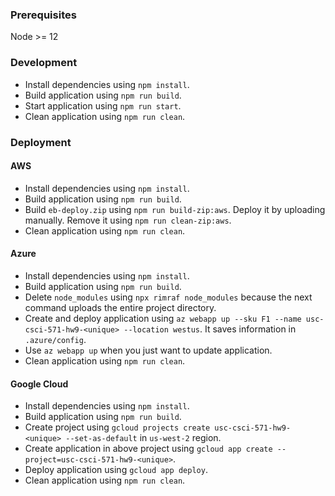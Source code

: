 ### Prerequisites

Node >= 12

### Development

- Install dependencies using `npm install`.
- Build application using `npm run build`.
- Start application using `npm run start`.
- Clean application using `npm run clean`.

### Deployment

#### AWS

- Install dependencies using `npm install`.
- Build application using `npm run build`.
- Build `eb-deploy.zip` using `npm run build-zip:aws`. Deploy it by uploading manually. Remove it using `npm run clean-zip:aws`.
- Clean application using `npm run clean`.

#### Azure

- Install dependencies using `npm install`.
- Build application using `npm run build`.
- Delete `node_modules` using `npx rimraf node_modules` because the next command uploads the entire project directory.
- Create and deploy application using `az webapp up --sku F1 --name usc-csci-571-hw9-<unique> --location westus`. It saves information in `.azure/config`.
- Use `az webapp up` when you just want to update application.
- Clean application using `npm run clean`.

#### Google Cloud

- Install dependencies using `npm install`.
- Build application using `npm run build`.
- Create project using `gcloud projects create usc-csci-571-hw9-<unique> --set-as-default` in `us-west-2` region.
- Create application in above project using `gcloud app create --project=usc-csci-571-hw9-<unique>`.
- Deploy application using `gcloud app deploy`.
- Clean application using `npm run clean`.
